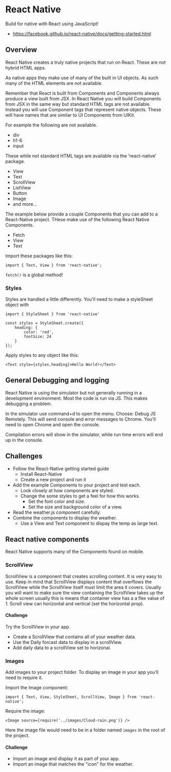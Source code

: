 # React Native

Build for native with React using JavaScript!

- https://facebook.github.io/react-native/docs/getting-started.html

## Overview 

React Native creates a truly native projects that run on React. These are not
hybrid HTML apps. 

As native apps they make use of many of the built in UI objects. As such 
many of the HTML elements are not available. 

Remember that React is built from Components and Components always produce 
a view built from JSX. In React Native you will build Components from JSX 
in the same way but standard HTML tags are not available. Instead you will use 
Component tags that represent native objects. These will have names that are 
similar to UI Components from UIKit.

For example the following are not available. 

- div
- h1-6 
- input 

These while not standard HTML tags are available via the 'react-native' 
package. 

- View
- Text
- ScrollView
- ListView
- Button
- Image
- and more...

The example below provide a couple Components that you can add to a React-Native
project. THese make use of the following React Native Components. 

- Fetch 
- View
- Text

Import these packages like this: 

`import { Text, View } from 'react-native';`

`fetch()` is a global method! 

### Styles 

Styles are handled a little differently. You'll need to make a styleSheet 
object with

```
import { StyleSheet } from 'react-native'

const styles = StyleSheet.create({
    heading: {
        color: 'red',
        fontSize: 24
    }
});
```

Apply styles to any object like this: 

`<Text style={styles.heading}>Hello World!</Text>`


## General Debugging and logging

React Native is using the simulator but not generally running in a development
environment. Most the code is run via JS. This makes debugging a problem. 

In the simulator use command+d to open the menu. Choose: Debug JS Remotely. 
This will send console and error messages to Chrome. You'll need to open 
Chrome and open the console. 

Compilation errors will show in the simulator, while run time errors will
end up in the console. 

## Challenges

- Follow the React-Native getting started guide
    - Install React-Native
    - Create a new project and run it 
- Add the example Components to your project and test each. 
    - Look closely at how components are styled. 
    - Change the some styles to get a feel for how this works. 
        - Set the font color and size. 
        - Set the size and background color of a view. 
- Read the weather.js component carefully. 
- Combine the components to display the weather. 
    - Use a View and Text component to dispay the temp as large text. 
    
## React native components

React Native supports many of the Components found on mobile. 

### ScrollView 

ScrollView is a component that creates scrolling content. It is very easy to 
use. Keep in mind that ScrollView displays content that overflows the 
ScrollView while the ScrollView itself must limit the area it covers. 
Usually you will want to make sure the view containing the ScrollView takes 
up the whole screen usually this is means that container view has a a flex 
value of 1. Scroll view can horizontal and vertical (set the horizontal prop).

#### Challenge 

Try the ScrollView in your app. 

- Create a ScrollView that contains all of your weather data. 
- Use the Daily forcast data to display in a scrollView. 
- Add daily data to a scrollView set to horizonal.

### Images

Add images to your project folder. To display an image in your app you'll 
need to require it. 

Import the Image component: 

`import { Text, View, StyleSheet, ScrollView, Image } from 'react-native';`

Require the image:

`<Image source={require('../images/Cloud-rain.png')} />`

Here the image file would need to be in a folder named `images` in the root 
of the project. 

#### Challenge

- Import an image and display it as part of your app. 
- Import an image that matches the "icon" for the weather. 